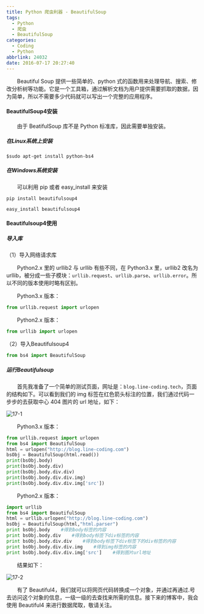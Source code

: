 ```yaml
---
title: Python 爬虫利器 - BeautifulSoup
tags:
  - Python
  - 爬虫
  - BeautifulSoup
categories:
  - Coding
  - Python
abbrlink: 24032
date: 2016-07-17 20:27:40
---
```


　　Beautiful Soup 提供一些简单的、python 式的函数用来处理导航、搜索、修改分析树等功能。它是一个工具箱，通过解析文档为用户提供需要抓取的数据，因为简单，所以不需要多少代码就可以写出一个完整的应用程序。

<!--more-->

#### BeautifulSoup4安装

　　由于 BeatifulSoup 库不是 Python 标准库，因此需要单独安装。

##### 在Linux系统上安装
```shell
$sudo apt-get install python-bs4
```

##### 在Windows系统安装

　　可以利用 pip 或者 easy_install 来安装

```shell
pip install beautifulsoup4
```

```shell
easy_install beautifulsoup4
```

#### Beautifulsoup4使用

##### 导入库

（1）导入网络请求库

　　Python2.x 里的 urllib2 与 urllib 有些不同，在 Python3.x 里，urllib2 改名为 urllib，被分成一些子模块：`urllib.request`、`urllib.parse`、`urllib.error`。所以不同的版本使用时略有区别。

　　Python3.x 版本：
```python
from urllib.request import urlopen
```

　　Python2.x 版本：
```python
from urllib import urlopen
```

（2）导入Beautifulsoup4
```python
from bs4 import BeautifulSoup
```

##### 运行Beautifulsoup

　　首先我准备了一个简单的测试页面，网址是：`blog.line-coding.tech`，页面的结构如下。可以看到我们的 img 标签在红色箭头标注的位置，我们通过代码一步步的去获取中心 404 图片的 url 地址，如下：

![17-1](http://ohe7ixo05.bkt.clouddn.com/2016/7/17-1.jpg)

　　Python3.x 版本：

```PYTHON
from urllib.request import urlopen
from bs4 import BeautifulSoup
html = urlopen("http://blog.line-coding.com")
bsObj = BeautifulSoup(html.read())
print(bsObj.body)
print(bsObj.body.div)
print(bsObj.body.div.div)
print(bsObj.body.div.div.img)
print(bsObj.body.div.div.img['src'])
```

　　Python2.x 版本：

```python
import urllib
from bs4 import BeautifulSoup
html = urllib.urlopen("http://blog.line-coding.com")
bsObj = BeautifulSoup(html,"html.parser")
print bsObj.body    #得到body标签的内容
print bsObj.body.div    #得到body标签下div标签的内容
print bsObj.body.div.div    #得到body标签下div标签下的div标签的内容
print bsObj.body.div.div.img    #得到img标签的内容
print bsObj.body.div.div.img['src']    #得到图片url地址
```

　　结果如下：

![17-2](http://ohe7ixo05.bkt.clouddn.com/2016/7/17-2.jpg)

　　有了 Beautiful4，我们就可以将网页代码转换成一个对象，并通过再通过.号去访问这个对象的信息，一级一级的去查找来所需的信息。接下来的博客中，我会使用 Beautiful4 来进行数据爬取，敬请关注。

